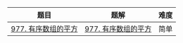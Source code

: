 | 题目                                                         | 题解                                                         | 难度 |
| ------------------------------------------------------------ | ------------------------------------------------------------ | ---- |
| [977. 有序数组的平方](https://leetcode.cn/problems/squares-of-a-sorted-array/description/) | [977. 有序数组的平方](https://github.com/Hipopaaaaa/MyLeetcode/blob/main/question/971-980/977.%20%E6%9C%89%E5%BA%8F%E6%95%B0%E7%BB%84%E7%9A%84%E5%B9%B3%E6%96%B9.md) | 简单 |